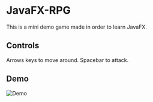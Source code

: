# JavaFX-RPG
This is a mini demo game made in order to learn JavaFX.
## Controls
Arrows keys to move around. Spacebar to attack.
## Demo
![Demo](https://media.giphy.com/media/ZZwClTmmQTVfBYLTus/giphy.gif)
